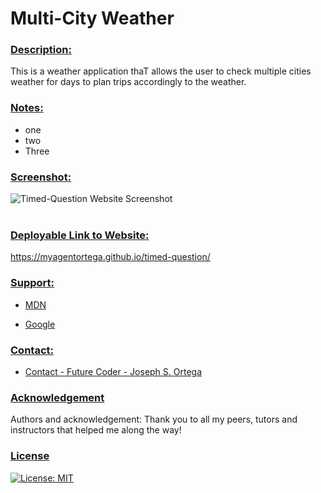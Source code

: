 # Multi-City Weather   <br/>

### <u> Description: </u>
This is a weather application thaT allows the user to check multiple cities weather for days to plan trips accordingly to the weather.

### <u> Notes: </u>
* one
* two
* Three


### <u> Screenshot: </u>
![Timed-Question Website Screenshot](./Assets/timed-question.jpeg)
<br /><br />

    
### <u> Deployable Link to Website: </u>

https://myagentortega.github.io/timed-question/

### <u> Support:  </u>

- [MDN](https://developer.mozilla.org/en-US/)  

- [Google](https://Google.com)

### <u> Contact: </u>

- [Contact - Future Coder - Joseph S. Ortega](mailto:MyAgentOrtega@gmail.com)

### <u> Acknowledgement </u>

Authors and acknowledgement: Thank you to all my peers, tutors and instructors that helped me along the way!

### <u> License </u>

[![License: MIT](https://img.shields.io/badge/License-MIT-yellow.svg)](https://opensource.org/licenses/MIT)


